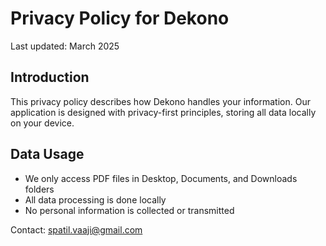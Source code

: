 # Privacy Policy for Dekono

Last updated: March 2025

## Introduction
This privacy policy describes how Dekono handles your information. Our application is designed with privacy-first principles, storing all data locally on your device.

## Data Usage
- We only access PDF files in Desktop, Documents, and Downloads folders
- All data processing is done locally
- No personal information is collected or transmitted

Contact: spatil.vaaji@gmail.com